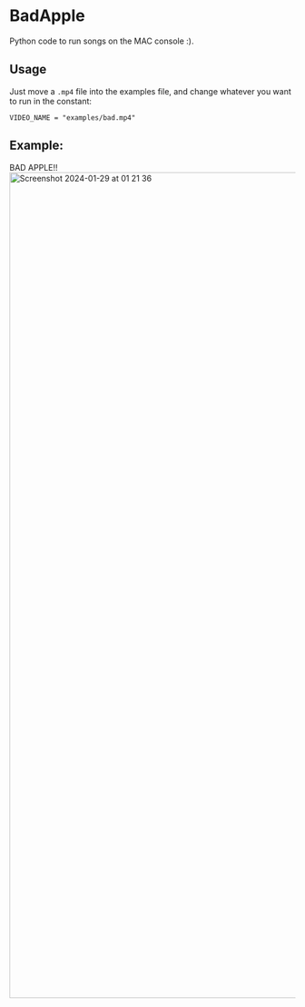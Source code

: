# BadApple
Python code to run songs on the MAC console :).


## Usage

Just move a `.mp4` file into the examples file, and change whatever you want to run in the constant:

`VIDEO_NAME = "examples/bad.mp4"`




## Example: 
BAD APPLE!!
<img width="1455" alt="Screenshot 2024-01-29 at 01 21 36" src="https://github.com/GuillermoAbadLopez/BadApple/assets/109400222/4535fff9-35ff-4cf9-a4f4-814e23805670">
